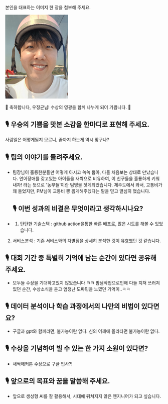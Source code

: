 본인을 대표하는 이미지 한 장을 첨부해 주세요.

<img src="./assets/우정균.jpg" width="200">

🎉 축하합니다, 우정균님! 수상의 영광을 함께 나누게 되어 기쁩니다. 🎉

## 🎙️ 우승의 기쁨을 맛본 소감을 한마디로 표현해 주세요.
사람일은 어떻게될지 모르니, 끝까지 하는게 역시 맞구나?

## 🎙️ 팀의 이야기를 들려주세요.
- 팀장님이 훌룡한분들만 어떻게 아시고 쏙쏙 뽑아, 다들 처음보는 상태로 만났습니다.
언어장애를 갖고있는 아이들을 새싹으로 비유하여, 이 친구들을 훌룡하게 키워내자! 라는 뜻으로 '농부들'이란 팀명을 짓게되었습니다.
제주도에서 와서, 교통비가 꽤 들었지만, PM님이 교통비 뽕 뽑게해주겠다는 말을 믿고 열심히 했습니다.

  ## 🎙️ 이번 성과의 비결은 무엇이라고 생각하시나요?
- 1. 탄탄한 기술스택 : github action을통한 빠른 배포로, 많은 시도를 해볼 수 있었습니다.
2. 서비스분석 : 기존 서비스와의 차별점을 상세히 분석한 것이 유효했던 것 같습니다.

## 🎙️ 대회 기간 중 특별히 기억에 남는 순간이 있다면 공유해 주세요.
- 모두들 수상을 기대하고있지 않았습니다 ㅋㅋ 밤샘작업으로인해 다들 지쳐 쓰러져있던 순간, 수상소식을 듣고 엄청난 도파민을 느꼈던 기억이..ㅋㅋ

## 🎙️ 데이터 분석이나 학습 과정에서의 나만의 비법이 있다면요?
- 구글과 gpt와 함께라면, 불가능이란 없다. 신의 어깨에 올라타면 불가능이란 없다.

## 🎙️ 수상을 기념하여 빌 수 있는 한 가지 소원이 있다면?
- 새싹해커톤 수상으로 구글 입사?!

## 🎙️ 앞으로의 목표와 꿈을 말씀해 주세요.
- 앞으로 생성형 AI를 잘 활용해서, 시대에 뒤쳐지지 않은 엔지니어가 되고 싶습니다.
